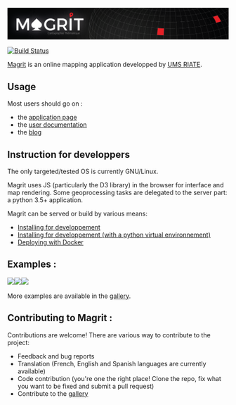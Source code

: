 [![png](magrit_app/static/img/magrit_banner.png)](http://magrit.cnrs.fr)    

[![Build Status](https://travis-ci.org/mthh/magrit.svg?branch=master)](https://travis-ci.org/mthh/magrit)  

[Magrit](http://magrit.cnrs.fr) is an online mapping application developped by [UMS RIATE](http://www.riate.cnrs.fr).  

## Usage

Most users should go on :
- the [application page](http://magrit.cnrs.fr)
- the [user documentation](http://magrit.cnrs.fr/docs/)
- the [blog](http://magrit.hypotheses.org)


## Instruction for developpers

The only targeted/tested OS is currently GNU/Linux.

Magrit uses JS (particularly the D3 library) in the browser for interface and map rendering.
Some geoprocessing tasks are delegated to the server part: a python 3.5+ application.

Magrit can be served or build by various means:

- [Installing for developpement](https://github.com/riatelab/magrit/wiki/Instruction-for-developers#example-1---installing-for-developpement-with-no-virtual-environnement-)
- [Installing for developpement (with a python virtual environnement)](https://github.com/riatelab/magrit/wiki/Instruction-for-developers#example-2---installing-for-developpement)
- [Deploying with Docker](https://github.com/riatelab/magrit/wiki/Instruction-for-developers#example-3---deploying-the-application-thanks-to-docker)


## Examples :
<p><img src="https://magrit.hypotheses.org/files/2017/02/worldpop.png" height="250"/><img src="https://magrit.hypotheses.org/files/2017/02/smoothed2.png" height="250"/><img src="https://raw.githubusercontent.com/mthh/magrit/master/magrit_app/static/img/gallery/popdensity_africa.png" height="250"/></p>

More examples are available in the [gallery](http://magrit.hypotheses.org/galerie).


## Contributing to Magrit :

Contributions are welcome! There are various way to contribute to the project:
- Feedback and bug reports
- Translation (French, English and Spanish languages are currently available)
- Code contribution (you're one the right place! Clone the repo, fix what you want to be fixed and submit a pull request)
- Contribute to the [gallery](http://magrit.hypotheses.org/galerie)
